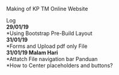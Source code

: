 Making of KP TM Online Website

Log<br />
**29/01/19**<br />
  *Using Bootstrap Pre-Build Layout<br />
**31/01/19**<br />
  *Forms and Upload pdf only File<br />
**31/01/19 Malam Hari**<br />
  *Attatch File navigation bar Panduan<br />
  *How to Center placeholders and buttons?

